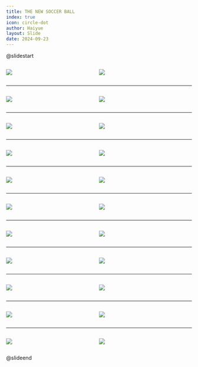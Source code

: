 ```yaml
---
title: THE NEW SOCCER BALL
index: true
icon: circle-dot
author: Haiyue
layout: Slide
date: 2024-09-23
---
```

 
@slidestart

<div style="display:flex">
<div style="flex:1">

![](/reading/english/Level-Q/THE%20NEW%20SOCCER%20BALL/001.webp)
</div>
<div style="flex:1">

![](/reading/english/Level-Q/THE%20NEW%20SOCCER%20BALL/002.webp)
</div>
</div>

---

<div style="display:flex">
<div style="flex:1">

![](/reading/english/Level-Q/THE%20NEW%20SOCCER%20BALL/003.webp)
</div>
<div style="flex:1">

![](/reading/english/Level-Q/THE%20NEW%20SOCCER%20BALL/004.webp)
</div>
</div>

---

<div style="display:flex">
<div style="flex:1">

![](/reading/english/Level-Q/THE%20NEW%20SOCCER%20BALL/005.webp)
</div>
<div style="flex:1">

![](/reading/english/Level-Q/THE%20NEW%20SOCCER%20BALL/006.webp)
</div>
</div>

---

<div style="display:flex">
<div style="flex:1">

![](/reading/english/Level-Q/THE%20NEW%20SOCCER%20BALL/007.webp)
</div>
<div style="flex:1">

![](/reading/english/Level-Q/THE%20NEW%20SOCCER%20BALL/008.webp)
</div>
</div>

---

<div style="display:flex">
<div style="flex:1">

![](/reading/english/Level-Q/THE%20NEW%20SOCCER%20BALL/009.webp)
</div>
<div style="flex:1">

![](/reading/english/Level-Q/THE%20NEW%20SOCCER%20BALL/010.webp)
</div>
</div>

---

<div style="display:flex">
<div style="flex:1">

![](/reading/english/Level-Q/THE%20NEW%20SOCCER%20BALL/011.webp)
</div>
<div style="flex:1">

![](/reading/english/Level-Q/THE%20NEW%20SOCCER%20BALL/012.webp)
</div>
</div>

---

<div style="display:flex">
<div style="flex:1">

![](/reading/english/Level-Q/THE%20NEW%20SOCCER%20BALL/013.webp)
</div>
<div style="flex:1">

![](/reading/english/Level-Q/THE%20NEW%20SOCCER%20BALL/014.webp)
</div>
</div>

---

<div style="display:flex">
<div style="flex:1">

![](/reading/english/Level-Q/THE%20NEW%20SOCCER%20BALL/015.webp)
</div>
<div style="flex:1">

![](/reading/english/Level-Q/THE%20NEW%20SOCCER%20BALL/016.webp)
</div>
</div>

---

<div style="display:flex">
<div style="flex:1">

![](/reading/english/Level-Q/THE%20NEW%20SOCCER%20BALL/017.webp)
</div>
<div style="flex:1">

![](/reading/english/Level-Q/THE%20NEW%20SOCCER%20BALL/018.webp)
</div>
</div>

---

<div style="display:flex">
<div style="flex:1">

![](/reading/english/Level-Q/THE%20NEW%20SOCCER%20BALL/019.webp)
</div>
<div style="flex:1">

![](/reading/english/Level-Q/THE%20NEW%20SOCCER%20BALL/020.webp)
</div>
</div>

---

<div style="display:flex">
<div style="flex:1">

![](/reading/english/Level-Q/THE%20NEW%20SOCCER%20BALL/021.webp)
</div>
<div style="flex:1">

![](/reading/english/Level-Q/THE%20NEW%20SOCCER%20BALL/022.webp)
</div>
</div>

@slideend
